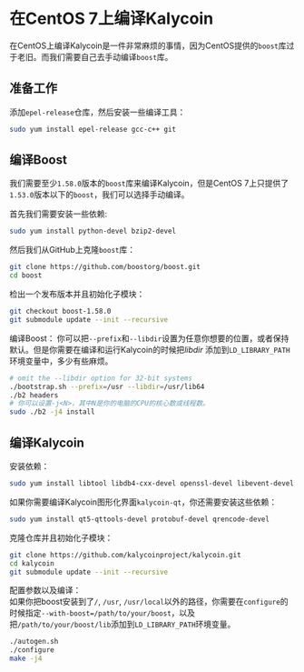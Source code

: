 # 在CentOS 7上编译Kalycoin

在CentOS上编译Kalycoin是一件非常麻烦的事情，因为CentOS提供的`boost`库过于老旧。而我们需要自己去手动编译`boost`库。

## 准备工作

添加`epel-release`仓库，然后安装一些编译工具：

```bash
sudo yum install epel-release gcc-c++ git
```

## 编译Boost

我们需要至少`1.58.0`版本的`boost`库来编译Kalycoin，但是CentOS 7上只提供了`1.53.0`版本以下的`boost`，我们可以选择手动编译。

首先我们需要安装一些依赖:

```bash
sudo yum install python-devel bzip2-devel
```

然后我们从GitHub上克隆`boost`库：

```bash
git clone https://github.com/boostorg/boost.git
cd boost
```

检出一个发布版本并且初始化子模块：

```bash
git checkout boost-1.58.0
git submodule update --init --recursive
```

编译Boost：
你可以把`--prefix`和`--libdir`设置为任意你想要的位置，或者保持默认。但是你需要在编译和运行Kalycoin的时候把*libdir* 添加到`LD_LIBRARY_PATH`环境变量中，多少有些麻烦。

```bash
# omit the --libdir option for 32-bit systems
./bootstrap.sh --prefix=/usr --libdir=/usr/lib64
./b2 headers
# 你可以设置-j<N>，其中N是你的电脑的CPU的核心数或线程数。
sudo ./b2 -j4 install
```

## 编译Kalycoin

安装依赖：

```bash
sudo yum install libtool libdb4-cxx-devel openssl-devel libevent-devel
```

如果你需要编译Kalycoin图形化界面`kalycoin-qt`，你还需要安装这些依赖：

```bash
sudo yum install qt5-qttools-devel protobuf-devel qrencode-devel
```

克隆仓库并且初始化子模块：

```bash
git clone https://github.com/kalycoinproject/kalycoin.git
cd kalycoin
git submodule update --init --recursive
```

配置参数以及编译：  
如果你把boost安装到了`/`, `/usr`, `/usr/local`以外的路径，你需要在`configure`的时候指定`--with-boost=/path/to/your/boost`，以及把`/path/to/your/boost/lib`添加到`LD_LIBRARY_PATH`环境变量。

```bash
./autogen.sh
./configure
make -j4
```

